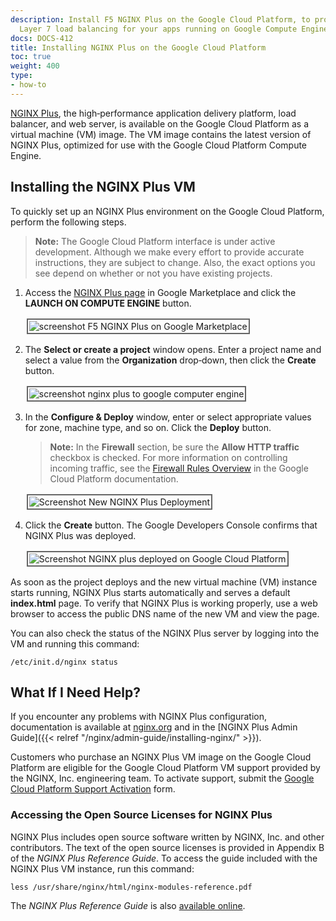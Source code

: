 ```yaml
---
description: Install F5 NGINX Plus on the Google Cloud Platform, to provide sophisticated
  Layer 7 load balancing for your apps running on Google Compute Engine.
docs: DOCS-412
title: Installing NGINX Plus on the Google Cloud Platform
toc: true
weight: 400
type:
- how-to
---
```


[NGINX Plus](https://www.f5.com/products/nginx/nginx-plus), the high‑performance application delivery platform, load balancer, and web server, is available on the Google Cloud Platform as a virtual machine (VM) image. The VM image contains the latest version of NGINX Plus, optimized for use with the Google Cloud Platform Compute Engine.


## Installing the NGINX Plus VM

To quickly set up an NGINX Plus environment on the Google Cloud Platform, perform the following steps.

> **Note:** The Google Cloud Platform interface is under active development. Although we make every effort to provide accurate instructions, they are subject to change. Also, the exact options you see depend on whether or not you have existing projects.

1. Access the [NGINX Plus page](https://console.cloud.google.com/marketplace/details/nginx-public/nginx-plus) in Google Marketplace and click the **LAUNCH ON COMPUTE ENGINE** button.

   <img src="/nginx/images/gcp-nginx-plus-page-oct2018.png" alt="screenshot F5 NGINX Plus on Google Marketplace" style="border:2px solid #666666; padding:2px; margin:2px;" />

2. The **Select or create a project** window opens. Enter a project name and select a value from the **Organization** drop‑down, then click the **Create** button.

    <img src="/nginx/images/gcp-create-select-project-oct2018.png" alt="screenshot nginx plus to google computer engine" style="border:2px solid #666666; padding:2px; margin:2px;" />

3. In the **Configure & Deploy** window, enter or select appropriate values for zone, machine type, and so on. Click the **Deploy** button.

    > **Note:** In the **Firewall** section, be sure the **Allow HTTP traffic** checkbox is checked. For more information on controlling incoming traffic, see the [Firewall Rules Overview](https://cloud.google.com/vpc/docs/firewalls) in the Google Cloud Platform documentation.

    <img src="/nginx/images/gcp-configure-deploy-feb2018.png" alt="Screenshot New NGINX Plus Deployment" style="border:2px solid #666666; padding:2px; margin:2px;" />

4. Click the **Create** button. The Google Developers Console confirms that NGINX Plus was deployed.

    <img src="/nginx/images/gcp-deploy-confirmation-feb2018.png" alt="Screenshot NGINX plus deployed on Google Cloud Platform" style="border:2px solid #666666; padding:2px; margin:2px;" />

As soon as the project deploys and the new virtual machine (VM) instance starts running, NGINX Plus starts automatically and serves a default **index.html** page. To verify that NGINX Plus is working properly, use a web browser to access the public DNS name of the new VM and view the page.

You can also check the status of the NGINX Plus server by logging into the VM and running this command:

```shell
/etc/init.d/nginx status
```


## What If I Need Help?

If you encounter any problems with NGINX Plus configuration, documentation is available at [nginx.org](https://nginx.org/en/docs/) and in the [NGINX Plus Admin Guide]({{< relref "/nginx/admin-guide/installing-nginx/" >}}).

Customers who purchase an NGINX Plus VM image on the Google Cloud Platform are eligible for the Google Cloud Platform VM support provided by the NGINX, Inc. engineering team. To activate support, submit the [Google Cloud Platform Support Activation](https://www.nginx.com/gcp-support-activation/) form.


### Accessing the Open Source Licenses for NGINX Plus

NGINX Plus includes open source software written by NGINX, Inc. and other contributors. The text of the open source licenses is provided in Appendix B of the _NGINX Plus Reference Guide_. To access the guide included with the NGINX Plus VM instance, run this command:

```shell
less /usr/share/nginx/html/nginx-modules-reference.pdf
```

The _NGINX Plus Reference Guide_ is also [available online](http://www.nginx.com/wp-content/uploads/2023/08/nginx-modules-reference.pdf).
